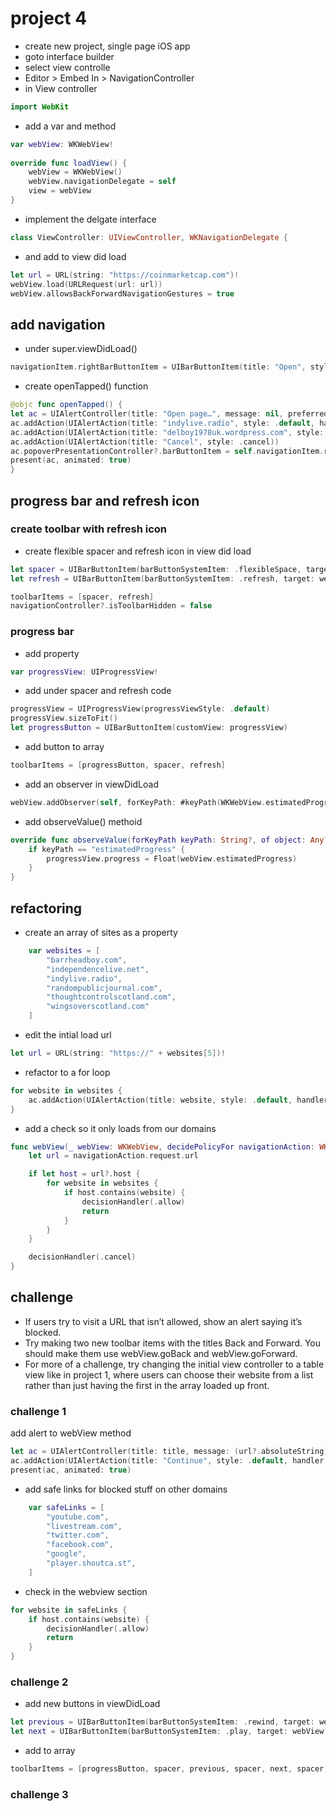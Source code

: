 # project 4
- create new project, single page iOS app
- goto interface builder
- select view controlle
- Editor > Embed In > NavigationController
- in View controller
```swift
import WebKit
```
- add a var and method
```swift
var webView: WKWebView!
    
override func loadView() {
    webView = WKWebView()
    webView.navigationDelegate = self
    view = webView
}
```
- implement the delgate interface
```swift
class ViewController: UIViewController, WKNavigationDelegate {
```
- and add to view did load
```swift
let url = URL(string: "https://coinmarketcap.com")!
webView.load(URLRequest(url: url))
webView.allowsBackForwardNavigationGestures = true
```
## add navigation
- under super.viewDidLoad()
```swift
navigationItem.rightBarButtonItem = UIBarButtonItem(title: "Open", style: .plain, target: self, action: #selector(openTapped))
```
- create openTapped() function
```swift
@objc func openTapped() {
let ac = UIAlertController(title: "Open page…", message: nil, preferredStyle: .actionSheet)
ac.addAction(UIAlertAction(title: "indylive.radio", style: .default, handler: openPage))
ac.addAction(UIAlertAction(title: "delboy1978uk.wordpress.com", style: .default, handler: openPage))
ac.addAction(UIAlertAction(title: "Cancel", style: .cancel))
ac.popoverPresentationController?.barButtonItem = self.navigationItem.rightBarButtonItem
present(ac, animated: true)
}
```
## progress bar and refresh icon
### create toolbar with refresh icon
- create flexible spacer and refresh icon in view did load
```swift
let spacer = UIBarButtonItem(barButtonSystemItem: .flexibleSpace, target: nil, action: nil)
let refresh = UIBarButtonItem(barButtonSystemItem: .refresh, target: webView, action: #selector(webView.reload))

toolbarItems = [spacer, refresh]
navigationController?.isToolbarHidden = false
```
### progress bar
- add property
```swift
var progressView: UIProgressView!
```
- add under spacer and refresh code
```swift
progressView = UIProgressView(progressViewStyle: .default)
progressView.sizeToFit()
let progressButton = UIBarButtonItem(customView: progressView)
```
- add button to array
```swift
toolbarItems = [progressButton, spacer, refresh]
```
- add an observer in viewDidLoad
```swift
webView.addObserver(self, forKeyPath: #keyPath(WKWebView.estimatedProgress), options: .new, context: nil)
```
- add observeValue() methoid
```swift
override func observeValue(forKeyPath keyPath: String?, of object: Any?, change: [NSKeyValueChangeKey : Any]?, context: UnsafeMutableRawPointer?) {
    if keyPath == "estimatedProgress" {
        progressView.progress = Float(webView.estimatedProgress)
    }
}
```
## refactoring
- create an array of sites as a property
```swift
    var websites = [
        "barrheadboy.com",
        "independencelive.net",
        "indylive.radio",
        "randompublicjournal.com",
        "thoughtcontrolscotland.com",
        "wingsoverscotland.com"
    ]
```
- edit the intial load url
```swift
let url = URL(string: "https://" + websites[5])!
```
- refactor to a for loop
```swift
for website in websites {
    ac.addAction(UIAlertAction(title: website, style: .default, handler: openPage))
}
```
- add a check so it only loads from our domains
```swift
func webView(_ webView: WKWebView, decidePolicyFor navigationAction: WKNavigationAction, decisionHandler: @escaping (WKNavigationActionPolicy) -> Void) {
    let url = navigationAction.request.url

    if let host = url?.host {
        for website in websites {
            if host.contains(website) {
                decisionHandler(.allow)
                return
            }
        }
    }

    decisionHandler(.cancel)
}
``` 
## challenge
- If users try to visit a URL that isn’t allowed, show an alert saying it’s blocked.
- Try making two new toolbar items with the titles Back and Forward. You should make them use webView.goBack and webView.goForward.
- For more of a challenge, try changing the initial view controller to a table view like in project 1, where users can choose their website from a list rather than just having the first in the array loaded up front.
### challenge 1
add alert to webView method
```swift
let ac = UIAlertController(title: title, message: (url?.absoluteString)! + " blocked.", preferredStyle: .alert)
ac.addAction(UIAlertAction(title: "Continue", style: .default, handler: nil))
present(ac, animated: true)
```
- add safe links for blocked stuff on other domains
```swift
    var safeLinks = [
        "youtube.com",
        "livestream.com",
        "twitter.com",
        "facebook.com",
        "google",
        "player.shoutca.st",
    ]
```
- check in the webview section
```swift
for website in safeLinks {
    if host.contains(website) {
        decisionHandler(.allow)
        return
    }
}
```
### challenge 2
- add new buttons in viewDidLoad
```swift
let previous = UIBarButtonItem(barButtonSystemItem: .rewind, target: webView, action: #selector(webView.goBack))
let next = UIBarButtonItem(barButtonSystemItem: .play, target: webView, action: #selector(webView.goForward))
```
- add to array
```swift
toolbarItems = [progressButton, spacer, previous, spacer, next, spacer, refresh]
```
### challenge 3

